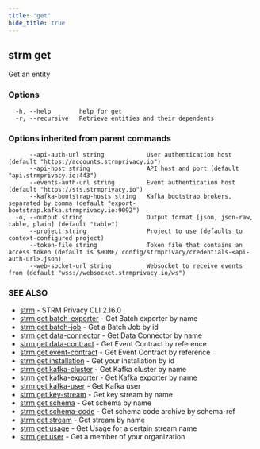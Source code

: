 ```yaml
---
title: "get"
hide_title: true
---
```

## strm get

Get an entity

### Options

```
  -h, --help        help for get
  -r, --recursive   Retrieve entities and their dependents
```

### Options inherited from parent commands

```
      --api-auth-url string            User authentication host (default "https://accounts.strmprivacy.io")
      --api-host string                API host and port (default "api.strmprivacy.io:443")
      --events-auth-url string         Event authentication host (default "https://sts.strmprivacy.io")
      --kafka-bootstrap-hosts string   Kafka bootstrap brokers, separated by comma (default "export-bootstrap.kafka.strmprivacy.io:9092")
  -o, --output string                  Output format [json, json-raw, table, plain] (default "table")
      --project string                 Project to use (defaults to context-configured project)
      --token-file string              Token file that contains an access token (default is $HOME/.config/strmprivacy/credentials-<api-auth-url>.json)
      --web-socket-url string          Websocket to receive events from (default "wss://websocket.strmprivacy.io/ws")
```

### SEE ALSO

* [strm](/cli-reference/strm/index.md)	 - STRM Privacy CLI 2.16.0
* [strm get batch-exporter](/cli-reference/strm/get/batch-exporter.md)	 - Get Batch exporter by name
* [strm get batch-job](/cli-reference/strm/get/batch-job.md)	 - Get a Batch Job by id
* [strm get data-connector](/cli-reference/strm/get/data-connector.md)	 - Get Data Connector by name
* [strm get data-contract](/cli-reference/strm/get/data-contract.md)	 - Get Event Contract by reference
* [strm get event-contract](/cli-reference/strm/get/event-contract.md)	 - Get Event Contract by reference
* [strm get installation](/cli-reference/strm/get/installation.md)	 - Get your installation by id
* [strm get kafka-cluster](/cli-reference/strm/get/kafka-cluster.md)	 - Get Kafka cluster by name
* [strm get kafka-exporter](/cli-reference/strm/get/kafka-exporter.md)	 - Get Kafka exporter by name
* [strm get kafka-user](/cli-reference/strm/get/kafka-user.md)	 - Get Kafka user
* [strm get key-stream](/cli-reference/strm/get/key-stream.md)	 - Get key stream by name
* [strm get schema](/cli-reference/strm/get/schema.md)	 - Get schema by name
* [strm get schema-code](/cli-reference/strm/get/schema-code.md)	 - Get schema code archive by schema-ref
* [strm get stream](/cli-reference/strm/get/stream.md)	 - Get stream by name
* [strm get usage](/cli-reference/strm/get/usage.md)	 - Get Usage for a certain stream name
* [strm get user](/cli-reference/strm/get/user.md)	 - Get a member of your organization

